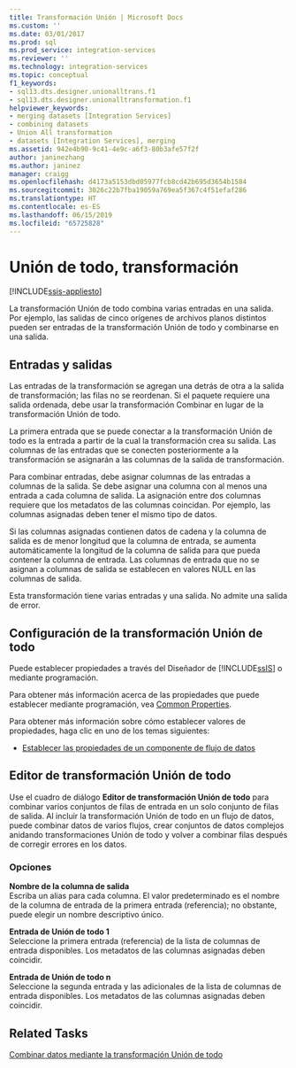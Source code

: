 ```yaml
---
title: Transformación Unión | Microsoft Docs
ms.custom: ''
ms.date: 03/01/2017
ms.prod: sql
ms.prod_service: integration-services
ms.reviewer: ''
ms.technology: integration-services
ms.topic: conceptual
f1_keywords:
- sql13.dts.designer.unionalltrans.f1
- sql13.dts.designer.unionalltransformation.f1
helpviewer_keywords:
- merging datasets [Integration Services]
- combining datasets
- Union All transformation
- datasets [Integration Services], merging
ms.assetid: 942e4b90-9c41-4e9c-a6f3-80b3afe57f2f
author: janinezhang
ms.author: janinez
manager: craigg
ms.openlocfilehash: d4173a5153dbd05977fcb8cd42b695d3654b1584
ms.sourcegitcommit: 3026c22b7fba19059a769ea5f367c4f51efaf286
ms.translationtype: HT
ms.contentlocale: es-ES
ms.lasthandoff: 06/15/2019
ms.locfileid: "65725828"
---
```

# <a name="union-all-transformation"></a>Unión de todo, transformación

[!INCLUDE[ssis-appliesto](../../../includes/ssis-appliesto-ssvrpluslinux-asdb-asdw-xxx.md)]


  La transformación Unión de todo combina varias entradas en una salida. Por ejemplo, las salidas de cinco orígenes de archivos planos distintos pueden ser entradas de la transformación Unión de todo y combinarse en una salida.  
  
## <a name="inputs-and-outputs"></a>Entradas y salidas  
 Las entradas de la transformación se agregan una detrás de otra a la salida de transformación; las filas no se reordenan. Si el paquete requiere una salida ordenada, debe usar la transformación Combinar en lugar de la transformación Unión de todo.  
  
 La primera entrada que se puede conectar a la transformación Unión de todo es la entrada a partir de la cual la transformación crea su salida. Las columnas de las entradas que se conecten posteriormente a la transformación se asignarán a las columnas de la salida de transformación.  
  
 Para combinar entradas, debe asignar columnas de las entradas a columnas de la salida. Se debe asignar una columna con al menos una entrada a cada columna de salida. La asignación entre dos columnas requiere que los metadatos de las columnas coincidan. Por ejemplo, las columnas asignadas deben tener el mismo tipo de datos.  
  
 Si las columnas asignadas contienen datos de cadena y la columna de salida es de menor longitud que la columna de entrada, se aumenta automáticamente la longitud de la columna de salida para que pueda contener la columna de entrada. Las columnas de entrada que no se asignan a columnas de salida se establecen en valores NULL en las columnas de salida.  
  
 Esta transformación tiene varias entradas y una salida. No admite una salida de error.  
  
## <a name="configuration-of-the-union-all-transformation"></a>Configuración de la transformación Unión de todo  
 Puede establecer propiedades a través del Diseñador de [!INCLUDE[ssIS](../../../includes/ssis-md.md)] o mediante programación.  
  
 Para obtener más información acerca de las propiedades que puede establecer mediante programación, vea [Common Properties](https://msdn.microsoft.com/library/51973502-5cc6-4125-9fce-e60fa1b7b796).  
  
 Para obtener más información sobre cómo establecer valores de propiedades, haga clic en uno de los temas siguientes:  
  
-   [Establecer las propiedades de un componente de flujo de datos](../../../integration-services/data-flow/set-the-properties-of-a-data-flow-component.md)  
  
## <a name="union-all-transformation-editor"></a>Editor de transformación Unión de todo
  Use el cuadro de diálogo **Editor de transformación Unión de todo** para combinar varios conjuntos de filas de entrada en un solo conjunto de filas de salida. Al incluir la transformación Unión de todo en un flujo de datos, puede combinar datos de varios flujos, crear conjuntos de datos complejos anidando transformaciones Unión de todo y volver a combinar filas después de corregir errores en los datos.  
  
### <a name="options"></a>Opciones  
 **Nombre de la columna de salida**  
 Escriba un alias para cada columna. El valor predeterminado es el nombre de la columna de entrada de la primera entrada (referencia); no obstante, puede elegir un nombre descriptivo único.  
  
 **Entrada de Unión de todo 1**  
 Seleccione la primera entrada (referencia) de la lista de columnas de entrada disponibles. Los metadatos de las columnas asignadas deben coincidir.  
  
 **Entrada de Unión de todo n**  
 Seleccione la segunda entrada y las adicionales de la lista de columnas de entrada disponibles. Los metadatos de las columnas asignadas deben coincidir.  
  
## <a name="related-tasks"></a>Related Tasks  
 [Combinar datos mediante la transformación Unión de todo](../../../integration-services/data-flow/transformations/merge-data-by-using-the-union-all-transformation.md)  
  
  
